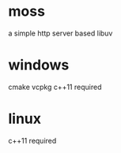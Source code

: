 # moss

a simple http server based libuv

# windows

cmake vcpkg c++11 required

# linux

c++11 required

